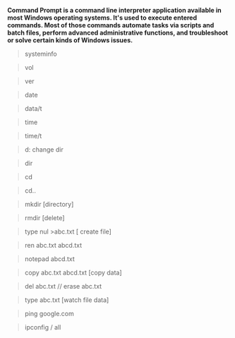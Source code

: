 **Command Prompt is a command line interpreter application available in most Windows operating systems. It's used to execute entered commands. Most of those commands automate tasks via scripts and batch files, perform advanced administrative functions, and troubleshoot or solve certain kinds of Windows issues.**

> systeminfo

> vol

> ver

> date

> data/t

> time

> time/t

> d: change dir

> dir

> cd

> cd..

> mkdir [directory]

> rmdir [delete]

> type nul >abc.txt [ create file] 

> ren abc.txt abcd.txt

> notepad abcd.txt

> copy abc.txt abcd.txt [copy data]

> del abc.txt // erase abc.txt

> type abc.txt [watch file data]

> ping google.com

> ipconfig / all
